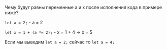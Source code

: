 Чему будут равны переменные a и x после исполнения кода в примере ниже?

`let a = 2;` - a = 2

`let x = 1 + (a *= 2);` - x = 1 + 4 => x = 5

Если мы выведим `let a = 2;` сейчас то `let a = 4;`

